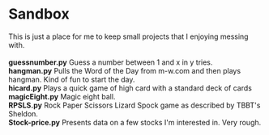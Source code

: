 # Sandbox <br>
This is just a place for me to keep small projects that I enjoying messing with.<br>
<br>
<b>guessnumber.py</b> Guess a number between 1 and x in y tries.<br>
<b>hangman.py</b>  Pulls the Word of the Day from m-w.com and then plays hangman.  Kind of fun to start the day.<br>
<b>hicard.py</b>  Plays a quick game of high card with a standard deck of cards<br>
<b>magicEight.py</b> Magic eight ball.<br>
<b>RPSLS.py</b>	Rock Paper Scissors Lizard Spock game as described by TBBT's Sheldon.<br>
<b>Stock-price.py</b>	Presents data on a few stocks I'm interested in.  Very rough.<br>
